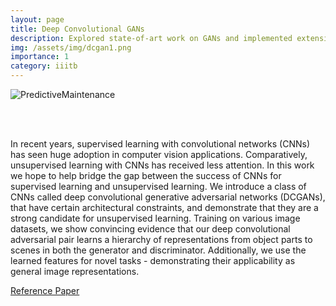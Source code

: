 ```yaml
---
layout: page 
title: Deep Convolutional GANs 
description: Explored state-of-art work on GANs and implemented extensions like DCGANs. 
img: /assets/img/dcgan1.png 
importance: 1
category: iiitb
---
```


<div class="row justify-content-sm-center">
    <div class="col-sm-8 mt-3 mt-md-0">
        <img class="img-fluid rounded z-depth-1" src="{{ '/assets/img/dcgan2.png' | relative_url }}" title="PredictiveMaintenance"/>
    </div> 
</div> 

<br><br> 

In recent years, supervised learning with convolutional networks (CNNs) has
seen huge adoption in computer vision applications. Comparatively, unsupervised
learning with CNNs has received less attention. In this work we hope to help
bridge the gap between the success of CNNs for supervised learning and unsupervised learning. We introduce a class of CNNs called deep convolutional generative
adversarial networks (DCGANs), that have certain architectural constraints, and
demonstrate that they are a strong candidate for unsupervised learning. Training
on various image datasets, we show convincing evidence that our deep convolutional adversarial pair learns a hierarchy of representations from object parts to
scenes in both the generator and discriminator. Additionally, we use the learned
features for novel tasks - demonstrating their applicability as general image representations.


<a href="https://arxiv.org/pdf/1511.06434.pdf">Reference Paper</a> 

